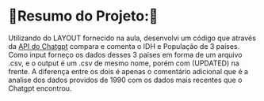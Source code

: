 # :blue_book:Resumo do Projeto::blue_book:
Utilizando do LAYOUT fornecido na aula, desenvolvi um código que através da [API do Chatgpt](https://platform.openai.com/docs/introduction) compara e comenta o IDH e População de 3 países. Como input forneço os dados desses 3 países em forma de um arquivo .csv, e o output é um .csv de mesmo nome, porém com (UPDATED) na frente. A diferença entre os dois é apenas o comentário adicional que é a analise dos dados providos de 1990 com os dados mais recentes que o Chatgpt encontrou.
